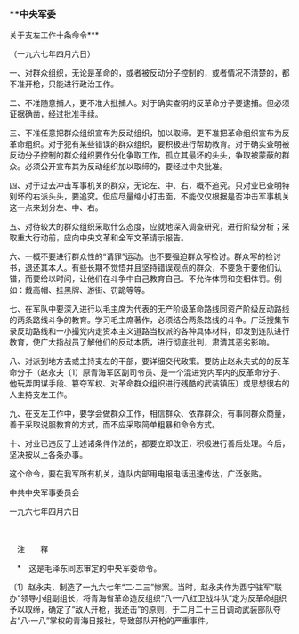 ### **中央军委  
关于支左工作十条命令**\*

（一九六七年四月六日）

一、对群众组织，无论是革命的，或者被反动分子控制的，或者情况不清楚的，都不准开枪，只能进行政治工作。

二、不准随意捕人，更不准大批捕人。对于确实查明的反革命分子要逮捕。但必须证据确凿，经过批准手续。

三、不准任意把群众组织宣布为反动组织，加以取缔。更不准把革命组织宣布为反革命组织。对于犯有某些错误的群众组织，要积极进行帮助教育。对于确实查明被反动分子控制的群众组织要作分化争取工作，孤立其最坏的头头，争取被蒙蔽的群众。必须公开宣布其为反动组织加以取缔的，要经过中央批准。

四、对于过去冲击军事机关的群众，无论左、中、右，概不追究。只对业已查明特别坏的右派头头，要追究。但应尽量缩小打击面，不能仅仅根据是否冲击军事机关这一点来划分左、中、右。

五、对待较大的群众组织采取什么态度，应就地深入调查研究，进行阶级分析；采取重大行动前，应向中央文革和全军文革请示报告。

六、一概不要进行群众性的“请罪”运动。也不要强迫群众写检讨。群众写的检讨书，退还其本人。有些长期不觉悟并且坚持错误观点的群众，不要急于要他们认错，而要给以时间，让他们在斗争中自己教育自己。不允许体罚和变相体罚。例如：戴高帽、挂黑牌、游街、罚跪等等。

七、在军队中要深入进行以毛主席为代表的无产阶级革命路线同资产阶级反动路线的两条路线斗争的教育。学习毛主席著作，必须结合两条路线的斗争。广泛搜集节录反动路线和一小撮党内走资本主义道路当权派的各种具体材料，印发到连队进行教育，使广大指战员了解他们的反动本质，进行彻底批判，肃清其恶劣影响。

八、对派到地方去或主持支左的干部，要详细交代政策。要防止赵永夫式的的反革命分子（赵永夫〔1）原青海军区副司令员、是一个混进党内军内的反革命分子、他玩弄阴谋手段、篡夺军权、对革命群众组织进行残酷的武装镇压〕或思想很右的人主持支左工作。

九、在支左工作中，要学会做群众工作，相信群众、依靠群众，有事同群众商量，善于采取说服教育的方式，而不应采取简单粗暴和命令方式。

十、对业已违反了上述诸条件作法的，都要立即改正，积极进行善后处理。今后，坚决按以上各条办事。

这个命令，要在我军所有机关，连队内部用电报电话迅速传达，广泛张贴。

中共中央军事委员会

一九六七年四月六日

　　

　注　　释　

　\*　这是毛泽东同志审定的中央军委命令。

〔1〕赵永夫，制造了一九六七年“二·二三”惨案。当时，赵永夫作为西宁驻军“联办”领导小组副组长，将青海省革命造反组织“八·一八红卫战斗队”定为反革命组织予以取缔，确定了“敌人开枪，我还击”的原则，于二月二十三日调动武装部队夺占“八·一八”掌权的青海日报社，导致部队开枪的严重事件。